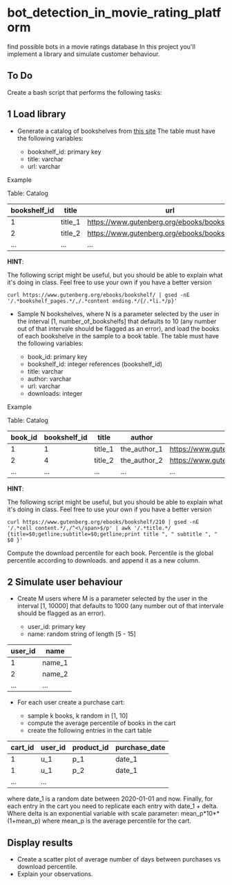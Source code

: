 # bot_detection_in_movie_rating_platform
find possible bots in a movie ratings database
In this project you'll implement a library and simulate customer behaviour.


## To Do

Create a bash script that performs the following tasks: 

## 1 Load library

* Generate a catalog of bookshelves from [this site](https://www.gutenberg.org/ebooks/bookshelf/) 
The table must have the following variables:

    - bookshelf_id: primary key
    - title: varchar
    - url: varchar

Example

Table: Catalog

| bookshelf_id  | title | url |
| ------------- | ------------- | ------------- | 
| 1  | title_1  |  https://www.gutenberg.org/ebooks/bookshelf/210 |
| 2  | title_2  |  https://www.gutenberg.org/ebooks/bookshelf/296 |
| ...  | ...  | ... |


**HINT**:

The following script might be useful, but you should be able to explain what it's doing in class. Feel free to use your own if you have a better version

```curl https://www.gutenberg.org/ebooks/bookshelf/ | gsed -nE '/.*bookshelf_pages.*/,/.*content ending.*/{/.*li.*/p}'```

* Sample N bookshelves, where N is a parameter selected by the user in the interval [1, number_of_bookshelfs] that defaults to 10 (any number out of that intervale should be flagged as an error),
and load the books of each bookshelve in the sample to a book table. The table must have the following variables:

    - book_id: primary key
    - bookshelf_id: integer references (bookshelf_id)
    - title: varchar
    - author: varchar
    - url: varchar
    - downloads: integer

Example

Table: Catalog

| book_id  | bookshelf_id | title | author | url | downloads |
| ------------- | ------------- | ------------- |  ------------- | ------------- |  ------------- | 
| 1  | 1  |  title_1 | the_author_1 | https://www.gutenberg.org/ebooks/24128 | 2555
| 2  | 4  |  title_2 | the_author_2 | https://www.gutenberg.org/ebooks/24343 | 100
| ...  | ...  | ... | ... | ... |


**HINT**:

The following script might be useful, but you should be able to explain what it's doing in class. Feel free to use your own if you have a better version

```curl https://www.gutenberg.org/ebooks/bookshelf/210 | gsed -nE '/.*cell content.*/,/^<\/span>$/p' | awk '/.*title.*/ {title=$0;getline;subtitle=$0;getline;print title ", " subtitle ", " $0 }'```


Compute the download percentile for each book. Percentile is the global percentile according to downloads. and append it as a new column. 

## 2 Simulate user behaviour


* Create M users where M is a parameter selected by the user in the interval [1, 10000] that defaults to 1000 (any number out of that intervale should be flagged as an error).

  - user_id: primary key
  - name: random string of length [5 - 15]

| user_id  | name |
| ------------- | ------------- | 
| 1  | name_1  | 
| 2  | name_2  | 
| ...  | ...  |


* For each user create a purchase cart:

  - sample k books, k random in [1, 10]
  - compute the average percentile of books in the cart
  - create the following entries in the cart table

| cart_id  | user_id | product_id | purchase_date |
| ------------- | ------------- | ------------- | ------------- |
| 1  | u_1  | p_1 | date_1
| 1  | u_1  | p_2 | date_1
| ...  | ...  |


where date_1 is a random date between 2020-01-01 and now. Finally, for each entry in the cart you need to replicate each entry with
date_1 + delta. Where delta is an exponential variable with scale parameter: mean_p*10**(1+mean_p) where mean_p is the average percentile for the cart.

## Display results

* Create a scatter plot of average number of days between purchases vs download percentile.
* Explain your observations. 
